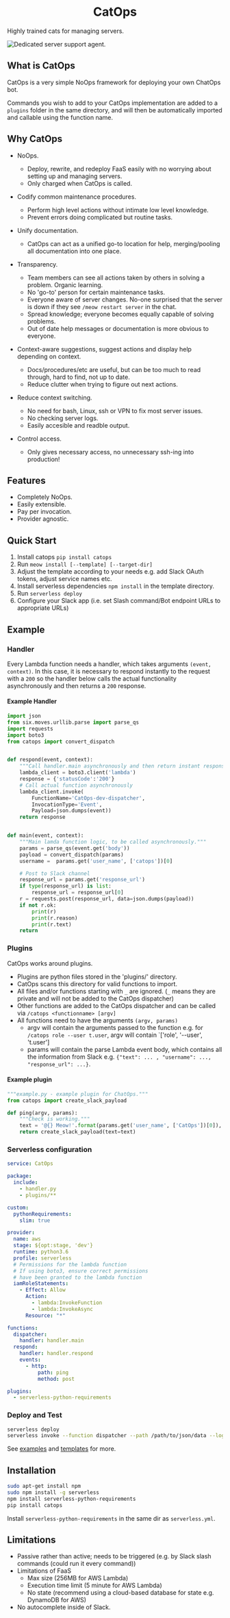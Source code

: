 <h1 align="center" >CatOps</h1>

Highly trained cats for managing servers.

![Dedicated server support agent.](https://github.com/BBOXX/CatOps/blob/master/docs/catops.jpg)

## What is CatOps

CatOps is a very simple NoOps framework for deploying your own ChatOps bot.

Commands you wish to add to your CatOps implementation are added to a `plugins`
folder in the same directory, and will then be automatically imported and callable
using the function name.

## Why CatOps

- NoOps.
  - Deploy, rewrite, and redeploy FaaS easily with no worrying about setting up and managing servers.
  - Only charged when CatOps is called.

- Codify common maintenance procedures.
  - Perform high level actions without intimate low level knowledge.
  - Prevent errors doing complicated but routine tasks. 

- Unify documentation.
  - CatOps can act as a unified go-to location for help, merging/pooling all documentation into one place.

- Transparency.
  - Team members can see all actions taken by others in solving a problem. Organic learning.
  - No 'go-to' person for certain maintenance tasks.
  - Everyone aware of server changes. No-one surprised that the server is down if they see `/meow restart server` in the chat.
  - Spread knowledge; everyone becomes equally capable of solving problems.
  - Out of date help messages or documentation is more obvious to everyone.

- Context-aware suggestions, suggest actions and display help depending on context.
  - Docs/procedures/etc are useful, but can be too much to read through, hard to find, not up to date. 
  - Reduce clutter when trying to figure out next actions. 

- Reduce context switching.
  - No need for bash, Linux, ssh or VPN to fix most server issues.
  - No checking server logs.
  - Easily accesible and readble output.

- Control access.
  - Only gives necessary access, no unnecessary ssh-ing into production!

## Features

- Completely NoOps. 
- Easily extensible.
- Pay per invocation.
- Provider agnostic.

## Quick Start

1. Install catops `pip install catops`
2. Run `meow install [--template] [--target-dir]`
3. Adjust the template according to your needs e.g. add Slack OAuth tokens, adjust service names etc.
4. Install serverless dependencies `npm install` in the template directory.
5. Run `serverless deploy`
6. Configure your Slack app (i.e. set Slash command/Bot endpoint URLs to appropriate URLs)

## Example

### Handler

Every Lambda function needs a handler, which takes arguments `(event, context)`. In this case, it is necessary to respond instantly to the request with a `200` so the handler below calls the actual functionality asynchronously and then returns a `200` response.

#### Example Handler

```python handler.py
import json
from six.moves.urllib.parse import parse_qs
import requests
import boto3
from catops import convert_dispatch


def respond(event, context):
    """Call handler.main asynchronously and then return instant response."""
    lambda_client = boto3.client('lambda')
    response = {'statusCode':'200'}
    # Call actual function asynchronously
    lambda_client.invoke(
        FunctionName='CatOps-dev-dispatcher',
        InvocationType='Event',
        Payload=json.dumps(event))
    return response


def main(event, context):
    """Main lamda function logic, to be called asynchronously."""
    params = parse_qs(event.get('body'))
    payload = convert_dispatch(params)
    username =  params.get('user_name', ['catops'])[0] 

    # Post to Slack channel
    response_url = params.get('response_url')
    if type(response_url) is list:
        response_url = response_url[0]
    r = requests.post(response_url, data=json.dumps(payload))
    if not r.ok:
        print(r)
        print(r.reason)
        print(r.text)
    return
```

### Plugins

CatOps works around plugins.

- Plugins are python files stored in the 'plugins/' directory.
- CatOps scans this directory for valid functions to import.
- All files and/or functions starting with `_` are ignored. (`_` means they are private and will not be added to the CatOps dispatcher)
- Other functions are added to the CatOps dispatcher and can be called via `/catops <functionname> [argv]`
- All functions need to have the arguments `(argv, params)`
    - argv will contain the arguments passed to the function e.g. for `/catops role --user t.user`, argv will contain `['role', '--user', 't.user']
    - params will contain the parse Lambda event body, which contains all the information from Slack e.g. `{"text": ... , "username": ..., "response_url": ...}`.

#### Example plugin

```python plugins/example.py
"""example.py - example plugin for ChatOps."""
from catops import create_slack_payload

def ping(argv, params):
    """Check is working."""
    text = '@{} Meow!'.format(params.get('user_name', ['CatOps'])[0]),
    return create_slack_payload(text=text)
```

### Serverless configuration

```yaml serverless.yml
service: CatOps

package:
  include:
    - handler.py
    - plugins/**

custom:
  pythonRequirements:
    slim: true

provider:
  name: aws
  stage: ${opt:stage, 'dev'}
  runtime: python3.6
  profile: serverless
  # Permissions for the lambda function
  # If using boto3, ensure correct permissions
  # have been granted to the lambda function
  iamRoleStatements:
    - Effect: Allow
      Action:
        - lambda:InvokeFunction
        - lambda:InvokeAsync
      Resource: "*"

functions:
  dispatcher:
    handler: handler.main
  respond:
    handler: handler.respond
    events:
      - http:
          path: ping
          method: post

plugins:
  - serverless-python-requirements
```

### Deploy and Test

```bash
serverless deploy
serverless invoke --function dispatcher --path /path/to/json/data --log
```

See [examples](https://github.com/BBOXX/CatOps/tree/master/examples) and [templates](https://github.com/BBOXX/CatOps/tree/master/catops/templates) for more.

## Installation

```bash
sudo apt-get install npm
sudo npm install -g serverless
npm install serverless-python-requirements
pip install catops
```

Install `serverless-python-requirements` in the same dir as `serverless.yml`.

## Limitations

- Passive rather than active; needs to be triggered (e.g. by Slack slash commands (could run it every command))
- Limitations of FaaS
  - Max size (256MB for AWS Lambda)
  - Execution time limit (5 minute for AWS Lambda)
  - No state (recommend using a cloud-based database for state e.g. DynamoDB for AWS)
- No autocomplete inside of Slack.

